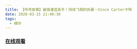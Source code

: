 ```yaml
---
title: 【传奇故事】最强灌蓝高手！持续飞翔的执著－Vince Carter卡特
date: 2020-03-15 21:40:30
tags:
  - 精华
---
```


### <a href="https://weibo.com/tv/v/IyKNa5TtD?fid=1034:4482822736642088" target="_blank">在线观看</a>

